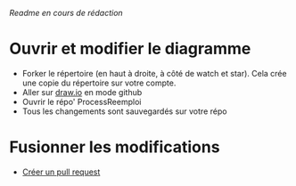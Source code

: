 _Readme en cours de rédaction_
# Ouvrir et modifier le diagramme
* Forker le répertoire (en haut à droite, à côté de watch et star). Cela crée une copie du répertoire sur votre compte.
* Aller sur [draw.io](https://www.draw.io/?mode=github) en mode github
* Ouvrir le répo' ProcessReemploi
* Tous les changements sont sauvegardés sur votre répo

# Fusionner les modifications
* [Créer un pull request](https://help.github.com/articles/creating-a-pull-request-from-a-fork/)


